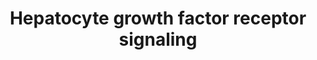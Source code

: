 ---
annotations:
- type: Cell Type Ontology
  value: hepatocyte
- type: Pathway Ontology
  value: Rho/Rac/Cdc42 mediated signaling pathway
- type: Pathway Ontology
  value: scatter factor/hepatocyte growth factor signaling pathway
authors:
- MaintBot
- Mkutmon
- Eweitz
- DeSl
description: 'Signaling pathway of the Hepatocyte Growth Factor Receptor (Homo sapiens)
  also know as C-Met. The C-Met activation results in the stimulation of a variety
  of intracellular signalling pathways, which regulate several processes such as:
  motility, migration, proliferation and invasion.'
last-edited: 2021-06-01
organisms:
- Bos taurus
redirect_from:
- /index.php/Pathway:WP1046
- /instance/WP1046
schema-jsonld:
- '@context': https://schema.org/
  '@id': https://wikipathways.github.io/pathways/WP1046.html
  '@type': Dataset
  creator:
    '@type': Organization
    name: WikiPathways
  description: 'Signaling pathway of the Hepatocyte Growth Factor Receptor (Homo sapiens)
    also know as C-Met. The C-Met activation results in the stimulation of a variety
    of intracellular signalling pathways, which regulate several processes such as:
    motility, migration, proliferation and invasion.'
  keywords:
  - PTPN11
  - STAT3
  - GAB1
  - ITGA1
  - ELK1
  - RAPGEF1
  - MAP4K1
  - HGF
  - CRKL
  - GRB2
  - JUN
  - CRK
  - PTK2
  - PIK3CA
  - MAP2K1
  - RAF1
  - FOS
  - DOCK1
  - PTK2B
  - PAK1
  - RASA1
  - SOS1
  - RAP1B
  - MAPK8
  - RAP1A
  - C-MET
  - SRC
  - PXN
  - MAPK1
  - MAP2K2
  - HRAS
  - MAPK3
  - PTEN
  - ITGB1
  license: CC0
  name: Hepatocyte growth factor receptor signaling
seo: CreativeWork
title: Hepatocyte growth factor receptor signaling
wpid: WP1046
---